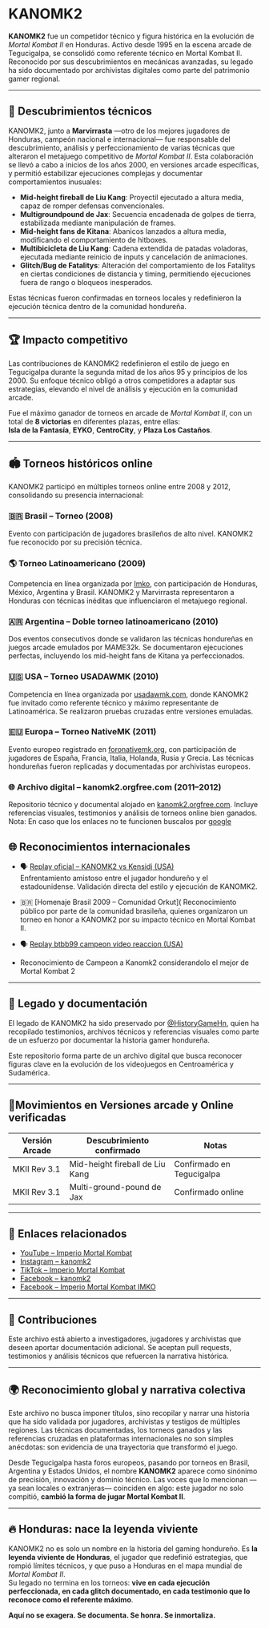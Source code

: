 # KANOMK2

**KANOMK2** fue un competidor técnico y figura histórica en la evolución de *Mortal Kombat II* en Honduras. Activo desde 1995 en la escena arcade de Tegucigalpa, se consolidó como referente técnico en Mortal Kombat II. Reconocido por sus descubrimientos en mecánicas avanzadas, su legado ha sido documentado por archivistas digitales como parte del patrimonio gamer regional.

---

## 🧬 Descubrimientos técnicos

KANOMK2, junto a **Marvirrasta** —otro de los mejores jugadores de Honduras, campeón nacional e internacional— fue responsable del descubrimiento, análisis y perfeccionamiento de varias técnicas que alteraron el metajuego competitivo de *Mortal Kombat II*. Esta colaboración se llevó a cabo a inicios de los años 2000, en versiones arcade específicas, y permitió estabilizar ejecuciones complejas y documentar comportamientos inusuales:

- **Mid-height fireball de Liu Kang**: Proyectil ejecutado a altura media, capaz de romper defensas convencionales.  
- **Multigroundpound de Jax**: Secuencia encadenada de golpes de tierra, estabilizada mediante manipulación de frames.  
- **Mid-height fans de Kitana**: Abanicos lanzados a altura media, modificando el comportamiento de hitboxes.  
- **Multibicicleta de Liu Kang**: Cadena extendida de patadas voladoras, ejecutada mediante reinicio de inputs y cancelación de animaciones.  
- **Glitch/Bug de Fatalitys**: Alteración del comportamiento de los Fatalitys en ciertas condiciones de distancia y timing, permitiendo ejecuciones fuera de rango o bloqueos inesperados.

Estas técnicas fueron confirmadas en torneos locales y redefinieron la ejecución técnica dentro de la comunidad hondureña.

---

## 🏆 Impacto competitivo

Las contribuciones de KANOMK2 redefinieron el estilo de juego en Tegucigalpa durante la segunda mitad de los años 95 y principios de los 2000. Su enfoque técnico obligó a otros competidores a adaptar sus estrategias, elevando el nivel de análisis y ejecución en la comunidad arcade.

Fue el máximo ganador de torneos en arcade de *Mortal Kombat II*, con un total de **8 victorias** en diferentes plazas, entre ellas:  
**Isla de la Fantasía**, **EYKO**, **CentroCity**, y **Plaza Los Castaños**.

---

## 🏟️ Torneos históricos online

KANOMK2 participó en múltiples torneos online entre 2008 y 2012, consolidando su presencia internacional:

### 🇧🇷 Brasil – Torneo (2008)  
Evento con participación de jugadores brasileños de alto nivel. KANOMK2 fue reconocido por su precisión técnica.

### 🌎 Torneo Latinoamericano (2009)  
Competencia en línea organizada por [Imko](https://imko.superforo.net), con participación de Honduras, México, Argentina y Brasil. KANOMK2 y Marvirrasta representaron a Honduras con técnicas inéditas que influenciaron el metajuego regional.

### 🇦🇷 Argentina – Doble torneo latinoamericano (2010)  
Dos eventos consecutivos donde se validaron las técnicas hondureñas en juegos arcade emulados por MAME32k. Se documentaron ejecuciones perfectas, incluyendo los mid-height fans de Kitana ya perfeccionados.

### 🇺🇸 USA – Torneo USADAWMK (2010)  
Competencia en línea organizada por [usadawmk.com](https://usadawmk.com), donde KANOMK2 fue invitado como referente técnico y máximo representante de Latinoamérica. Se realizaron pruebas cruzadas entre versiones emuladas.

### 🇪🇺 Europa – Torneo NativeMK (2011)  
Evento europeo registrado en [foronativemk.org](http://foronativemk.org), con participación de jugadores de España, Francia, Italia, Holanda, Rusia y Grecia. Las técnicas hondureñas fueron replicadas y documentadas por archivistas europeos.

### 🌐 Archivo digital – kanomk2.orgfree.com (2011–2012)  
Repositorio técnico y documental alojado en [kanomk2.orgfree.com](https://kanomk2.orgfree.com). Incluye referencias visuales, testimonios y análisis de torneos online bien ganados.
Nota: En caso que los enlaces no te funcionen buscalos por [google](https://www.google.com/search?q=kanomk2.orgfree&rlz=1C2MRUS_esHN1102HN1102&sca_esv=50ae17e33ffbd3d5&sxsrf=AE3TifNzCIko4cdaFdmmna4ISbQbVTqGTw%3A1756896060280&source=hp&ei=PBu4aMCkD82OwbkPyfDrsAU&iflsig=AOw8s4IAAAAAaLgpTKxa4tIA7MFzq289hfAkbHMBjHa0&ved=0ahUKEwjAstDss7yPAxVNRzABHUn4GlYQ4dUDCBc&uact=5&oq=kanomk2.orgfree&gs_lp=Egdnd3Mtd2l6Ig9rYW5vbWsyLm9yZ2ZyZWUyBxAjGLACGCdI7lRQ1w1Y3lNwBXgAkAEAmAGNAaABsQ6qAQQxMS44uAEDyAEA-AEBmAIMoALWBqgCCsICBxAjGCcY6gLCAg0QIxjwBRgnGMkCGOoCwgIEECMYJ8ICCBAAGIAEGLEDwgIIEC4YgAQYsQPCAgsQABiABBixAxiDAcICBRAAGIAEwgIFEC4YgATCAg4QLhiABBixAxiDARiKBcICERAuGIAEGLEDGNEDGIMBGMcBwgIKEAAYgAQYFBiHAsICChAuGIAEGBQYhwLCAgsQLhiABBjRAxjHAcICCxAuGIAEGMcBGK8BwgIIEC4YgAQYywHCAg4QLhiABBjHARjLARivAcICCBAAGIAEGMsBwgIKEAAYgAQYChjLAcICChAuGIAEGAoYywHCAgcQLhiABBgKwgIHEAAYgAQYCsICBxAuGIAEGA3CAggQABgKGA0YHsICBhAAGA0YHsICCBAAGAgYDRgewgIFEAAY7wWYAwXxBSnWq6fL9FmqkgcEMTEuMaAHpH2yBwM5LjG4B88GwgcFMi45LjHIBxY&sclient=gws-wiz)

## 🌐 Reconocimientos internacionales

- 🗣️ [Replay oficial – KANOMK2 vs Kensidj (USA)](https://archive.org/details/1641344210986-7966)  
  Enfrentamiento amistoso entre el jugador hondureño y el estadounidense. Validación directa del estilo y ejecución de KANOMK2.

- 🇧🇷 [Homenaje Brasil 2009 – Comunidad Orkut]([](https://www.youtube.com/watch?v=iWv8BKHko04&t=20s) 
  Reconocimiento público por parte de la comunidad brasileña, quienes organizaron un torneo en honor a KANOMK2 por su impacto técnico en Mortal Kombat II.
- 🗣️ [Replay btbb99 campeon video reaccion (USA)](https://www.youtube.com/watch?v=BXTbrBFh6io&t=4s)
- Reconocimiento de Campeon a Kanomk2 considerandolo el mejor de Mortal Kombat 2
---

## 🧠 Legado y documentación

El legado de KANOMK2 ha sido preservado por [@HistoryGameHn](https://github.com/HistoryGameHn), quien ha recopilado testimonios, archivos técnicos y referencias visuales como parte de un esfuerzo por documentar la historia gamer hondureña.

Este repositorio forma parte de un archivo digital que busca reconocer figuras clave en la evolución de los videojuegos en Centroamérica y Sudamérica.

---

## 🧪Movimientos en Versiones arcade y Online verificadas

| Versión Arcade | Descubrimiento confirmado         | Notas                     |
|----------------|-----------------------------------|---------------------------|
| MKII Rev 3.1   | Mid-height fireball de Liu Kang   | Confirmado en Tegucigalpa |
| MKII Rev 3.1   | Multi-ground-pound de Jax         | Confirmado online         |

---

## 📎 Enlaces relacionados

- [YouTube – Imperio Mortal Kombat](https://www.youtube.com/@imperiomortalkombat)  
- [Instagram – kanomk2](https://instagram.com/kanomk2)  
- [TikTok – Imperio Mortal Kombat](https://www.tiktok.com/@imperiomortalkombat)  
- [Facebook – kanomk2](https://www.facebook.com/Kanomk2hn)  
- [Facebook – Imperio Mortal Kombat IMKO](https://www.facebook.com/ImperioMortalKombatOnline)

---

## 🧩 Contribuciones

Este archivo está abierto a investigadores, jugadores y archivistas que deseen aportar documentación adicional. Se aceptan pull requests, testimonios y análisis técnicos que refuercen la narrativa histórica.

---

## 🌍 Reconocimiento global y narrativa colectiva

Este archivo no busca imponer títulos, sino recopilar y narrar una historia que ha sido validada por jugadores, archivistas y testigos de múltiples regiones. Las técnicas documentadas, los torneos ganados y las referencias cruzadas en plataformas internacionales no son simples anécdotas: son evidencia de una trayectoria que transformó el juego.

Desde Tegucigalpa hasta foros europeos, pasando por torneos en Brasil, Argentina y Estados Unidos, el nombre **KANOMK2** aparece como sinónimo de precisión, innovación y dominio técnico. Las voces que lo mencionan —ya sean locales o extranjeras— coinciden en algo: este jugador no solo compitió, **cambió la forma de jugar Mortal Kombat II**.

---

## 🔥 Honduras: nace la leyenda viviente

KANOMK2 no es solo un nombre en la historia del gaming hondureño. Es **la leyenda viviente de Honduras**, el jugador que redefinió estrategias, que rompió límites técnicos, y que puso a Honduras en el mapa mundial de *Mortal Kombat II*.  
Su legado no termina en los torneos: **vive en cada ejecución perfeccionada, en cada glitch documentado, en cada testimonio que lo reconoce como el referente máximo**.

**Aquí no se exagera. Se documenta. Se honra. Se inmortaliza.**
